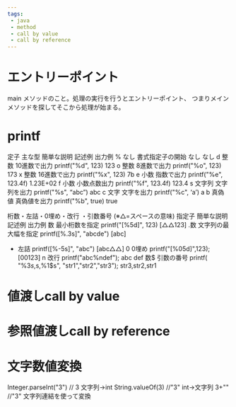 ```yaml
---
tags:
 - java
 - method
 - call by value
 - call by reference
---
```

# エントリーポイント
main メソッドのこと。処理の実行を行うとエントリーポイント、
つまりメインメソッドを探してそこから処理が始まる。

# printf

定子	主な型	簡単な説明	記述例	出力例
%	なし	書式指定子の開始	なし	なし
d	整数	10進数で出力	printf("%d", 123)	123
o	整数	8進数で出力	printf("%o", 123)	173
x	整数	16進数で出力	printf("%x", 123)	7b
e	小数	指数で出力	printf("%e", 123.4f)	1.23E+02
f	小数	小数点数出力	printf("%f", 123.4f)	123.4
s	文字列	文字列を出力	printf("%s", “abc”)	abc
c	文字	文字を出力	printf("%c", ‘a’)	a
b	真偽値	真偽値を出力	printf("%b", true)	true


桁数・左詰・0埋め・改行 ・引数番号 (※△=スペースの意味)
指定子	簡単な説明	記述例	出力例
数	最小桁数を指定	printf("[%5d]", 123)	[△△123]
.数	文字列の最大幅を指定	printf([%.3s]", "abcde")	[abc]
-	左詰	printf([%-5s]", "abc")	[abc△△]
0	0埋め	printf("[%05d]",123);	[00123]
n	改行	printf("abc%ndef");	abc
def
数$	引数の番号	printf(
"%3$s,%2$s,%1$s",
"str1","str2","str3");	str3,str2,str1

# 値渡しcall by value

# 参照値渡しcall by reference


# 文字数値変換
Integer.parseInt("3") // 3 文字列->int
String.valueOf(3) //"3" int->文字列
3+"" //"3" 文字列連結を使って変換